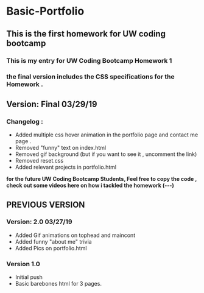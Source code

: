 # Basic-Portfolio
## This is the first homework for UW coding bootcamp

### This is my entry for UW Coding Bootcamp Homework 1 
### the final version includes the CSS specifications for the Homework .
## Version: Final 03/29/19
### Changelog :
  - Added multiple css hover animation in the portfolio page and contact me page .
  - Removed "funny" text on index.html 
  - Removed gif background (but if you want to see it , uncomment the link)
  - Removed reset.css
  - Added relevant projects in portfolio.html
    
**for the future UW Coding Bootcamp Students, Feel free to copy the code , check out some videos here on how i tackled the homework (---)**

## PREVIOUS VERSION
### Version: 2.0 03/27/19
  - Added Gif animations on tophead and maincont
  - Added funny "about me" trivia 
  - Added Pics on portfolio.html
### Version 1.0
  - Initial push
  - Basic barebones html for 3 pages.
    
    
    
 
